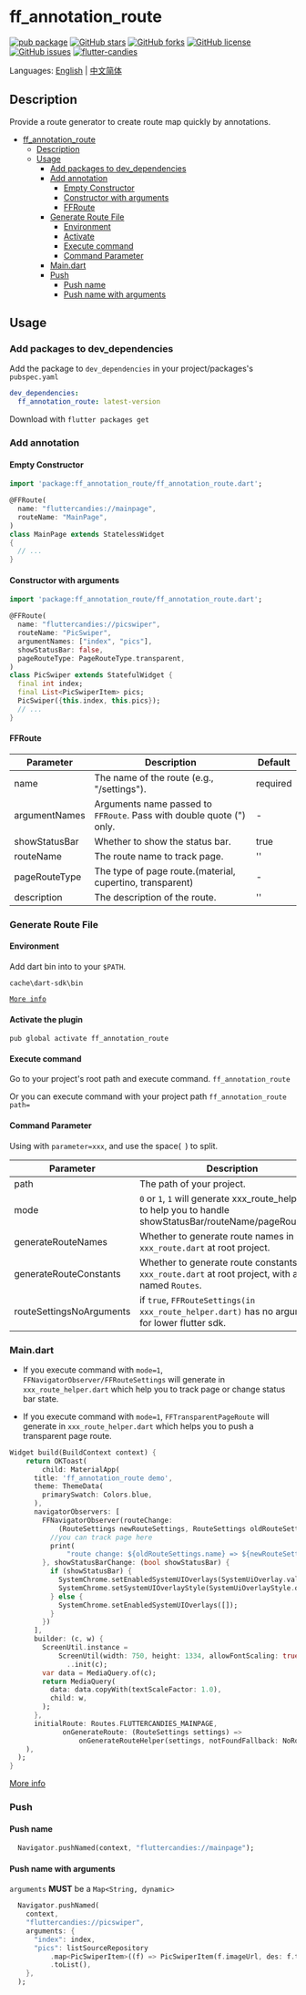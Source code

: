 # ff_annotation_route

[![pub package](https://img.shields.io/pub/v/ff_annotation_route.svg)](https://pub.dartlang.org/packages/ff_annotation_route) [![GitHub stars](https://img.shields.io/github/stars/fluttercandies/ff_annotation_route)](https://github.com/fluttercandies/ff_annotation_route/stargazers) [![GitHub forks](https://img.shields.io/github/forks/fluttercandies/ff_annotation_route)](https://github.com/fluttercandies/ff_annotation_route/network)  [![GitHub license](https://img.shields.io/github/license/fluttercandies/ff_annotation_route)](https://github.com/fluttercandies/ff_annotation_route/blob/master/LICENSE)  [![GitHub issues](https://img.shields.io/github/issues/fluttercandies/ff_annotation_route)](https://github.com/fluttercandies/ff_annotation_route/issues) <a target="_blank" href="https://jq.qq.com/?_wv=1027&k=5bcc0gy"><img border="0" src="https://pub.idqqimg.com/wpa/images/group.png" alt="flutter-candies" title="flutter-candies"></a>

Languages: [English](README.md) | [中文简体](README-ZH.md)

## Description

Provide a route generator to create route map quickly by annotations.

- [ff_annotation_route](#ffannotationroute)
  - [Description](#description)
  - [Usage](#usage)
    - [Add packages to dev_dependencies](#add-packages-to-devdependencies)
    - [Add annotation](#add-annotation)
      - [Empty Constructor](#empty-constructor)
      - [Constructor with arguments](#constructor-with-arguments)
      - [FFRoute](#ffroute)
    - [Generate Route File](#generate-route-file)
      - [Environment](#environment)
      - [Activate](#activate)
      - [Execute command](#execute-command)
      - [Command Parameter](#command-parameter)
    - [Main.dart](#maindart)
    - [Push](#push)
      - [Push name](#push-name)
      - [Push name with arguments](#push-name-with-arguments)

## Usage

### Add packages to dev_dependencies
Add the package to `dev_dependencies` in your project/packages's `pubspec.yaml`  
```yaml
dev_dependencies:
  ff_annotation_route: latest-version
```

Download with `flutter packages get` 

### Add annotation

#### Empty Constructor

```dart
import 'package:ff_annotation_route/ff_annotation_route.dart';

@FFRoute(
  name: "fluttercandies://mainpage",
  routeName: "MainPage",
)
class MainPage extends StatelessWidget 
{
  // ...
}

```
#### Constructor with arguments

```dart
import 'package:ff_annotation_route/ff_annotation_route.dart';

@FFRoute(
  name: "fluttercandies://picswiper",
  routeName: "PicSwiper",
  argumentNames: ["index", "pics"],
  showStatusBar: false,
  pageRouteType: PageRouteType.transparent,
)
class PicSwiper extends StatefulWidget {
  final int index;
  final List<PicSwiperItem> pics;
  PicSwiper({this.index, this.pics});
  // ...
}
```  
#### FFRoute

| Parameter     | Description                                                          | Default  |
| ------------- | -------------------------------------------------------------------- | -------- |
| name          | The name of the route (e.g., "/settings").                           | required |
| argumentNames | Arguments name passed to `FFRoute`. Pass with double quote (") only. | -        |
| showStatusBar | Whether to show the status bar.                                      | true     |
| routeName     | The route name to track page.                                        | ''       |
| pageRouteType | The type of page route.(material, cupertino, transparent)            | -        |
| description   | The description of the route.                                        | ''       |


### Generate Route File

#### Environment

Add dart bin into to your `$PATH`.

`cache\dart-sdk\bin` 

[`More info`](https://dart.dev/tools/pub/cmd/pub-global)


#### Activate the plugin

`pub global activate ff_annotation_route`


#### Execute command

Go to your project's root path and execute command.
`ff_annotation_route`

Or you can execute command with your project path `ff_annotation_route
path=`

#### Command Parameter

Using with `parameter=xxx`, and use the space(` `) to split.

| Parameter                | Description                                                                                                       | Default |
| ------------------------ | ----------------------------------------------------------------------------------------------------------------- | ------- |
| path                     | The path of your project.                                                                                         | current |
| mode                     | `0` or `1`, `1` will generate xxx_route_helper.dart to help you to handle showStatusBar/routeName/pageRouteType   | 0       |
| generateRouteNames       | Whether to generate route names in `xxx_route.dart` at root project.                                              | false   |
| generateRouteConstants   | Whether to generate route constants in `xxx_route.dart` at root project, with a class named `Routes`.             | false   |
| routeSettingsNoArguments | if `true`, `FFRouteSettings(in xxx_route_helper.dart)` has no arguments for lower flutter sdk.                    | false   |

### Main.dart

- If you execute command with `mode=1`, `FFNavigatorObserver/FFRouteSettings` will generate in `xxx_route_helper.dart`
which help you to track page or change status bar state.

- If you execute command with `mode=1`, `FFTransparentPageRoute` will generate in `xxx_route_helper.dart`
which helps you to push a transparent page route.

```dart
Widget build(BuildContext context) {
    return OKToast(
        child: MaterialApp(
      title: 'ff_annotation_route demo',
      theme: ThemeData(
        primarySwatch: Colors.blue,
      ),
      navigatorObservers: [
        FFNavigatorObserver(routeChange:
            (RouteSettings newRouteSettings, RouteSettings oldRouteSettings) {
          //you can track page here
          print(
              "route change: ${oldRouteSettings.name} => ${newRouteSettings.name}");
        }, showStatusBarChange: (bool showStatusBar) {
          if (showStatusBar) {
            SystemChrome.setEnabledSystemUIOverlays(SystemUiOverlay.values);
            SystemChrome.setSystemUIOverlayStyle(SystemUiOverlayStyle.dark);
          } else {
            SystemChrome.setEnabledSystemUIOverlays([]);
          }
        })
      ],
      builder: (c, w) {
        ScreenUtil.instance =
            ScreenUtil(width: 750, height: 1334, allowFontScaling: true)
              ..init(c);
        var data = MediaQuery.of(c);
        return MediaQuery(
          data: data.copyWith(textScaleFactor: 1.0),
          child: w,
        );
      },
      initialRoute: Routes.FLUTTERCANDIES_MAINPAGE,
             onGenerateRoute: (RouteSettings settings) =>
                 onGenerateRouteHelper(settings, notFoundFallback: NoRoute()),
    ),
  );
}
```

[More info](https://github.com/fluttercandies/ff_annotation_route/blob/master/example/lib/main.dart)

### Push

#### Push name

```dart
  Navigator.pushNamed(context, "fluttercandies://mainpage");
```

#### Push name with arguments

`arguments` **MUST** be a `Map<String, dynamic>`
```dart
  Navigator.pushNamed(
    context,
    "fluttercandies://picswiper",
    arguments: {
      "index": index,
      "pics": listSourceRepository
          .map<PicSwiperItem>((f) => PicSwiperItem(f.imageUrl, des: f.title))
          .toList(),
    },
  );
```